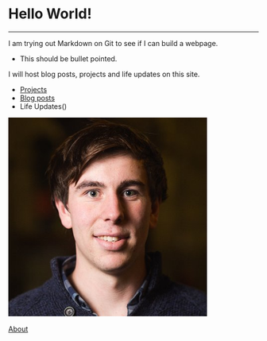# Hello World!

***

I am trying out Markdown on Git to see if I can build a webpage.

* This should be bullet pointed.

I will host blog posts, projects and life updates on this site.

* [Projects]()
* [Blog posts](2020-03-12-first-post.md)
* Life Updates()

![alt text](profile.jpg)

[About](about.md)
